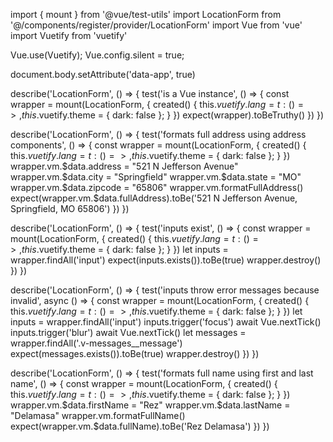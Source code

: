 import { mount } from '@vue/test-utils'
import LocationForm from '@/components/register/provider/LocationForm'
import Vue from 'vue'
import Vuetify from 'vuetify'

Vue.use(Vuetify);
Vue.config.silent = true;

document.body.setAttribute('data-app', true)

describe('LocationForm', () => {
  test('is a Vue instance', () => {
    const wrapper = mount(LocationForm, {
      created() {
        this.$vuetify.lang = {
          t: () => {
          },
        }
        this.$vuetify.theme = { dark: false };
      }
    })
    expect(wrapper).toBeTruthy()
  })
})

describe('LocationForm', () => {
  test('formats full address using address components', () => {
    const wrapper = mount(LocationForm, {
      created() {
        this.$vuetify.lang = {
          t: () => {
          },
        }
        this.$vuetify.theme = { dark: false };
      }
    })
    wrapper.vm.$data.address = "521 N Jefferson Avenue"
    wrapper.vm.$data.city = "Springfield"
    wrapper.vm.$data.state = "MO"
    wrapper.vm.$data.zipcode = "65806"
    wrapper.vm.formatFullAddress()
    expect(wrapper.vm.$data.fullAddress).toBe('521 N Jefferson Avenue, Springfield, MO 65806')
  })
})

describe('LocationForm', () => {
  test('inputs exist', () => {
    const wrapper = mount(LocationForm, {
      created() {
        this.$vuetify.lang = {
          t: () => {
          },
        }
        this.$vuetify.theme = { dark: false };
      }
    })
    let inputs = wrapper.findAll('input')
    expect(inputs.exists()).toBe(true)
    wrapper.destroy()
  })
})

describe('LocationForm',  () => {
  test('inputs throw error messages because invalid', async () => {
    const wrapper = mount(LocationForm, {
      created() {
        this.$vuetify.lang = {
          t: () => {
          },
        }
        this.$vuetify.theme = { dark: false };
      }
    })
    let inputs = wrapper.findAll('input')
    inputs.trigger('focus')
    await Vue.nextTick()
    inputs.trigger('blur')
    await Vue.nextTick()
    let messages = wrapper.findAll('.v-messages__message')
    expect(messages.exists()).toBe(true)
    wrapper.destroy()
  })
})

describe('LocationForm', () => {
  test('formats full name using first and last name', () => {
    const wrapper = mount(LocationForm, {
      created() {
        this.$vuetify.lang = {
          t: () => {
          },
        }
        this.$vuetify.theme = { dark: false };
      }
    })
    wrapper.vm.$data.firstName = "Rez"
    wrapper.vm.$data.lastName = "Delamasa"
    wrapper.vm.formatFullName()
    expect(wrapper.vm.$data.fullName).toBe('Rez Delamasa')
  })
})


